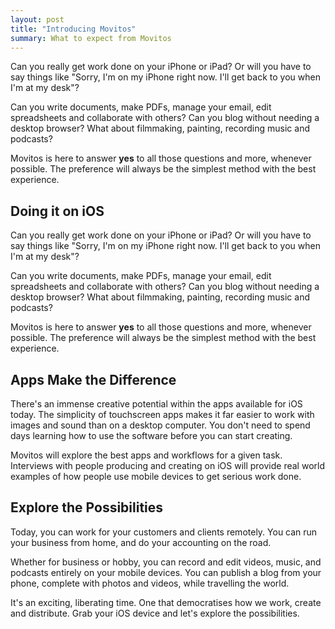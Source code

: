 ```yaml
---
layout: post
title: "Introducing Movitos"
summary: What to expect from Movitos
---
```

Can you really get work done on your iPhone or iPad? Or will you have to say things like "Sorry, I'm on my iPhone right now. I'll get back to you when I'm at my desk"?

Can you write documents, make PDFs, manage your email, edit spreadsheets and collaborate with others? Can you blog without needing a desktop browser? What about filmmaking, painting, recording music and podcasts?

Movitos is here to answer **yes** to all those questions and more, whenever possible. The preference will always be the simplest method with the best experience.

## Doing it on iOS
Can you really get work done on your iPhone or iPad? Or will you have to say things like "Sorry, I'm on my iPhone right now. I'll get back to you when I'm at my desk"?

Can you write documents, make PDFs, manage your email, edit spreadsheets and collaborate with others? Can you blog without needing a desktop browser? What about filmmaking, painting, recording music and podcasts?

Movitos is here to answer **yes** to all those questions and more, whenever possible. The preference will always be the simplest method with the best experience.

## Apps Make the Difference
There's an immense creative potential within the apps available for iOS today. The simplicity of touchscreen apps makes it far easier to work with images and sound than on a desktop computer. You don't need to spend days learning how to use the software before you can start creating.

Movitos will explore the best apps and workflows for a given task. Interviews with people producing and creating on iOS will provide real world examples of how people use mobile devices to get  serious work done.

## Explore the Possibilities
Today, you can work for your customers and clients remotely. You can run your business from home, and do your accounting on the road.

Whether for business or hobby, you can record and edit videos, music, and podcasts entirely on your mobile devices. You can publish a blog from your phone, complete with photos and videos, while travelling the world.

It's an exciting, liberating time. One that democratises how we work, create and distribute. Grab your iOS device and let's explore the possibilities.
